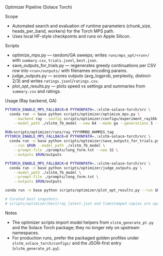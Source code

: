 Optimizer Pipeline (Solace Torch)

Scope
- Automated search and evaluation of runtime parameters (chunk_size, heads_per_band, workers) for the Torch MPS path.
- Uses local HF-style checkpoints and runs on Apple Silicon.

Scripts
- optimize_mps.py — random/GA sweeps; writes `runs/mps_opt/<run>/` with `summary.csv`, `trials.jsonl`, `best.json`.
- save_outputs_for_trials.py — regenerates greedy continuations per CSV row into `<run>/outputs/` with filenames encoding params.
- judge_outputs.py — scores outputs (avg_logprob, perplexity, distinct-2/3) and writes `ratings.jsonl`/`ratings.csv`.
- plot_opt_results.py — plots speed vs settings and summaries from `summary.csv` and ratings.

Usage (Ray backend, GA)
```bash
PYTORCH_ENABLE_MPS_FALLBACK=0 PYTHONPATH=.:xlstm-solace-torch/src \
  conda run -n base python scripts/optimizer/optimize_mps.py \
    --backend ray --config scripts/optimizer/configs/experiment_ray16k.json \
    --model_path ./xlstm_7b_model --new 64 --mode ga --generations 5 --population 10 --repeats 1

RUN=scripts/optimizer/runs/ray_YYYYMMDD_HHMMSS_tag
PYTORCH_ENABLE_MPS_FALLBACK=0 PYTHONPATH=.:xlstm-solace-torch/src \
  conda run -n base python scripts/optimizer/save_outputs_for_trials.py \
    --run $RUN --model_path ./xlstm_7b_model \
    --prompt-file ./prompts/long_form.txt --new 32 \
    --outputs $RUN/outputs

PYTORCH_ENABLE_MPS_FALLBACK=0 PYTHONPATH=.:xlstm-solace-torch/src \
  conda run -n base python scripts/optimizer/judge_outputs.py \
    --model_path ./xlstm_7b_model \
    --prompt-file ./prompts/long_form.txt \
    --outputs $RUN/outputs

conda run -n base python scripts/optimizer/plot_opt_results.py --run $RUN

# Curated best snapshots:
# scripts/optimizer/best/ray_latest.json and timestamped copies are updated on improvements.
```

Notes
- The optimizer scripts import model helpers from `xlstm_generate_pt.py` and the Solace Torch package; they no longer rely on upstream namespaces.
- For production runs, prefer the packaged golden profiles under `xlstm_solace_torch/configs/` and the JSON-first entry (`xlstm_generate_pt.py`).
